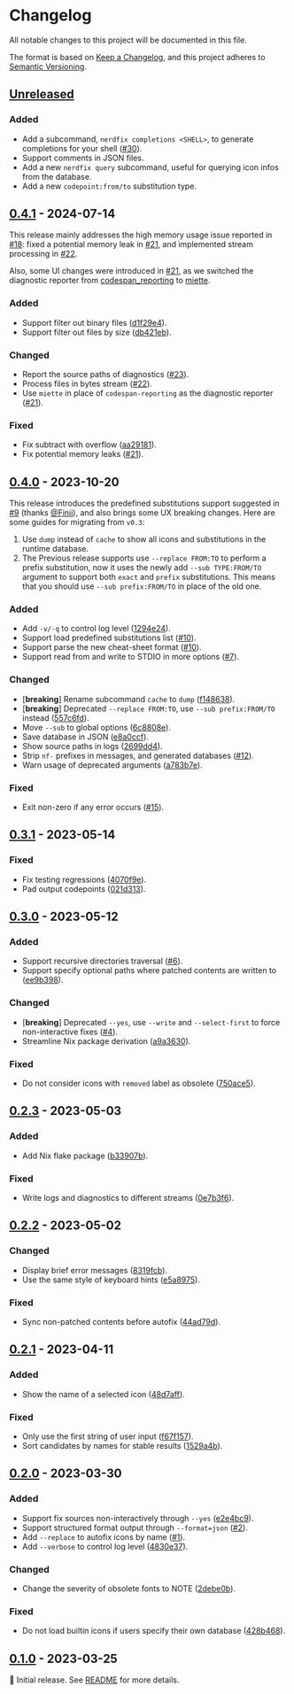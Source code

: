# Changelog

All notable changes to this project will be documented in this file.

The format is based on [Keep a Changelog](https://keepachangelog.com/en/1.1.0/), and this project
adheres to [Semantic Versioning](https://semver.org/spec/v2.0.0.html).

<!--
Here's a template for each release section. This file should only include changes that are
noticeable to end-users since the last release. For developers, this project follows
[Conventional Commits](https://www.conventionalcommits.org/en/v1.0.0/) to track changes.

## [1.0.0] - YYYY-MM-DD

### Added

- [**breaking**] Always place breaking changes at the top.
- Append other changes in chronological order under the relevant subsections.

### Changed

### Deprecated

### Removed

### Fixed

### Security

[1.0.0]: https://github.com/user/repo/compare/v0.0.0..v1.0.0
-->

## [Unreleased]

### Added

- Add a subcommand, `nerdfix completions <SHELL>`, to generate completions for your shell
  ([#30](https://github.com/loichyan/nerdfix/pull/30)).
- Support comments in JSON files.
- Add a new `nerdfix query` subcommand, useful for querying icon infos from the database.
- Add a new `codepoint:from/to` substitution type.

## [0.4.1] - 2024-07-14

This release mainly addresses the high memory usage issue reported in
[#18](https://github.com/loichyan/nerdfix/pull/18): fixed a potential memory leak in
[#21](https://github.com/loichyan/nerdfix/pull/21), and implemented stream processing in
[#22](https://github.com/loichyan/nerdfix/pull/22).

Also, some UI changes were introduced in [#21](https://github.com/loichyan/nerdfix/pull/21), as we
switched the diagnostic reporter from
[codespan_reporting](https://docs.rs/codespan-reporting/latest/codespan_reporting) to
[miette](https://docs.rs/miette/latest/miette).

### Added

- Support filter out binary files
  ([d1f29e4](https://github.com/loichyan/nerdfix/commit/d1f29e4bdd40b784090486fc7bf798ecd42997fb)).
- Support filter out files by size
  ([db421eb](https://github.com/loichyan/nerdfix/commit/db421ebfa941d7ea4e2ce386fef4d576922bbf4a)).

### Changed

- Report the source paths of diagnostics ([#23](https://github.com/loichyan/nerdfix/pull/23)).
- Process files in bytes stream ([#22](https://github.com/loichyan/nerdfix/pull/22)).
- Use `miette` in place of `codespan-reporting` as the diagnostic reporter
  ([#21](https://github.com/loichyan/nerdfix/pull/21)).

### Fixed

- Fix subtract with overflow
  ([aa29181](https://github.com/loichyan/nerdfix/commit/aa29181aa41c094e60e519b7c61b95adf331f866)).
- Fix potential memory leaks ([#21](https://github.com/loichyan/nerdfix/pull/21)).

## [0.4.0] - 2023-10-20

This release introduces the predefined substitutions support suggested in
[#9](https://github.com/loichyan/nerdfix/issues/9) (thanks [@Finii](https://github.com/Finii)), and
also brings some UX breaking changes. Here are some guides for migrating from `v0.3`:

1. Use `dump` instead of `cache` to show all icons and substitutions in the runtime database.
2. The Previous release supports use `--replace FROM:TO` to perform a prefix substitution, now it
   uses the newly add `--sub TYPE:FROM/TO` argument to support both `exact` and `prefix`
   substitutions. This means that you should use `--sub prefix:FROM/TO` in place of the old one.

### Added

- Add `-v/-q` to control log level
  ([1294e24](https://github.com/loichyan/nerdfix/commit/1294e24972baaf5e0b88a3021745f2ae6a261e20)).
- Support load predefined substitutions list ([#10](https://github.com/loichyan/nerdfix/pull/10)).
- Support parse the new cheat-sheet format ([#10](https://github.com/loichyan/nerdfix/pull/10)).
- Support read from and write to STDIO in more options
  ([#7](https://github.com/loichyan/nerdfix/pull/7)).

### Changed

- [**breaking**] Rename subcommand `cache` to `dump`
  ([f148638](http://github.com/loichyan/nerdfix/commit/2bbfc04ea356228a92f714a84a23246004320c3f)).
- [**breaking**] Deprecated `--replace FROM:TO`, use `--sub prefix:FROM/TO` instead
  ([557c6fd](http://github.com/loichyan/nerdfix/commit/557c6fd1a7173ad6e34e431406577a3adf66ed97)).
- Move `--sub` to global options
  ([6c8808e](https://github.com/loichyan/nerdfix/commit/6c8808e61dabaaf1bb91bd079c47862a62eed7ff)).
- Save database in JSON
  ([e8a0ccf](https://github.com/loichyan/nerdfix/commit/e8a0ccf2a944a2a25e49251ceaf0158cbd0791df)).
- Show source paths in logs
  ([2699dd4](https://github.com/loichyan/nerdfix/commit/2699dd4f4f7d1a1cf540f6afb7e4d38215648400)).
- Strip `nf-` prefixes in messages, and generated databases
  ([#12](https://github.com/loichyan/nerdfix/pull/12)).
- Warn usage of deprecated arguments
  ([a783b7e](https://github.com/loichyan/nerdfix/commit/a783b7e96b38edfb0e7dda0de1f56d6d9c64100a)).

### Fixed

- Exit non-zero if any error occurs ([#15](https://github.com/loichyan/nerdfix/pull/15)).

## [0.3.1] - 2023-05-14

### Fixed

- Fix testing regressions
  ([4070f9e](https://github.com/loichyan/nerdfix/commit/4070f9e894337ca7d3f7641258428ad6d7cd6332)).
- Pad output codepoints
  ([021d313](https://github.com/loichyan/nerdfix/commit/021d313ab3d1821e5bcf5d0d8d39a7d5fcdec776)).

## [0.3.0] - 2023-05-12

### Added

- Support recursive directories traversal ([#6](https://github.com/loichyan/nerdfix/pull/6)).
- Support specify optional paths where patched contents are written to
  ([ee9b398](https://github.com/loichyan/nerdfix/commit/ee9b398268b38ebbec59609f30d6f753ab6ef152)).

### Changed

- [**breaking**] Deprecated `--yes`, use `--write` and `--select-first` to force non-interactive
  fixes ([#4](https://github.com/loichyan/nerdfix/pull/4)).
- Streamline Nix package derivation
  ([a9a3630](https://github.com/loichyan/nerdfix/commit/a9a3630c6eafe6558fcca49aa964243d0f5b688f)).

### Fixed

- Do not consider icons with `removed` label as obsolete
  ([750ace5](https://github.com/loichyan/nerdfix/commit/750ace506f4c52fd0fa437411102b5be18a3a354)).

## [0.2.3] - 2023-05-03

### Added

- Add Nix flake package
  ([b33907b](https://github.com/loichyan/nerdfix/commit/b33907b0d5b605376377dabd950526eacb3cd5e4)).

### Fixed

- Write logs and diagnostics to different streams
  ([0e7b3f6](https://github.com/loichyan/nerdfix/commit/0e7b3f6389b0a783a2f2838f701f645f69548e2f)).

## [0.2.2] - 2023-05-02

### Changed

- Display brief error messages
  ([8319fcb](https://github.com/loichyan/nerdfix/commit/8319fcbfa4eccb5f7f87d5a4804e5cda51d9393b)).
- Use the same style of keyboard hints
  ([e5a8975](https://github.com/loichyan/nerdfix/commit/e5a8975cffbeac417c4b68e56a742941e33f85bd)).

### Fixed

- Sync non-patched contents before autofix
  ([44ad79d](https://github.com/loichyan/nerdfix/commit/44ad79dd357cd351685f8aea7aa54cab88f1ea32)).

## [0.2.1] - 2023-04-11

### Added

- Show the name of a selected icon
  ([48d7aff](https://github.com/loichyan/nerdfix/commit/48d7aff8b57fd04312f311d09bb9d2b718e8b461)).

### Fixed

- Only use the first string of user input
  ([f67f157](https://github.com/loichyan/nerdfix/commit/f67f157218e4d4c018fdc8aedb0c21542d9f7de7)).
- Sort candidates by names for stable results
  ([1529a4b](https://github.com/loichyan/nerdfix/commit/1529a4b1b186dd2369e5ccf712d4844fd84be5d2)).

## [0.2.0] - 2023-03-30

### Added

- Support fix sources non-interactively through `--yes`
  ([e2e4bc9](https://github.com/loichyan/nerdfix/commit/e2e4bc9c275294ff4f1d97650b26475b80e7af47)).
- Support structured format output through `--format=json`
  ([#2](https://github.com/loichyan/nerdfix/pull/2)).
- Add `--replace` to autofix icons by name ([#1](https://github.com/loichyan/nerdfix/pull/1)).
- Add `--verbose` to control log level
  ([4830e37](https://github.com/loichyan/nerdfix/commit/4830e3766cc4892b6eefad567da2cc5fb3a4a677)).

### Changed

- Change the severity of obsolete fonts to NOTE
  ([2debe0b](https://github.com/loichyan/nerdfix/commit/2debe0b337f5f4c101abd53701ab4fb59e740475)).

### Fixed

- Do not load builtin icons if users specify their own database
  ([428b468](https://github.com/loichyan/nerdfix/commit/428b468e92d575740bd283a37719e03924a89bcf)).

## [0.1.0] - 2023-03-25

🎉 Initial release. See [README](https://github.com/loichyan/nerdfix/blob/v0.1.0/README.md) for more
details.

[Unreleased]: https://github.com/loichyan/nerdfix/compare/v0.4.1..HEAD
[0.4.1]: https://github.com/loichyan/nerdfix/compare/v0.4.0..v0.4.1
[0.4.0]: https://github.com/loichyan/nerdfix/compare/v0.3.1..v0.4.0
[0.3.1]: https://github.com/loichyan/nerdfix/compare/v0.3.0..v0.3.1
[0.3.0]: https://github.com/loichyan/nerdfix/compare/v0.2.3..v0.3.0
[0.2.3]: https://github.com/loichyan/nerdfix/compare/v0.2.2..v0.2.3
[0.2.2]: https://github.com/loichyan/nerdfix/compare/v0.2.1..v0.2.2
[0.2.1]: https://github.com/loichyan/nerdfix/compare/v0.2.0..v0.2.1
[0.2.0]: https://github.com/loichyan/nerdfix/compare/v0.1.0..v0.2.0
[0.1.0]: https://github.com/loichyan/nerdfix/releases/tag/v0.1.0

